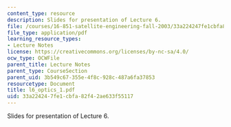 ```yaml
---
content_type: resource
description: Slides for presentation of Lecture 6.
file: /courses/16-851-satellite-engineering-fall-2003/33a224247fe1cbfa82f42ae633f55117_l6_optics_1.pdf
file_type: application/pdf
learning_resource_types:
- Lecture Notes
license: https://creativecommons.org/licenses/by-nc-sa/4.0/
ocw_type: OCWFile
parent_title: Lecture Notes
parent_type: CourseSection
parent_uid: 3b549c67-355e-4f8c-928c-487a6fa37853
resourcetype: Document
title: l6_optics_1.pdf
uid: 33a22424-7fe1-cbfa-82f4-2ae633f55117
---
```

Slides for presentation of Lecture 6.